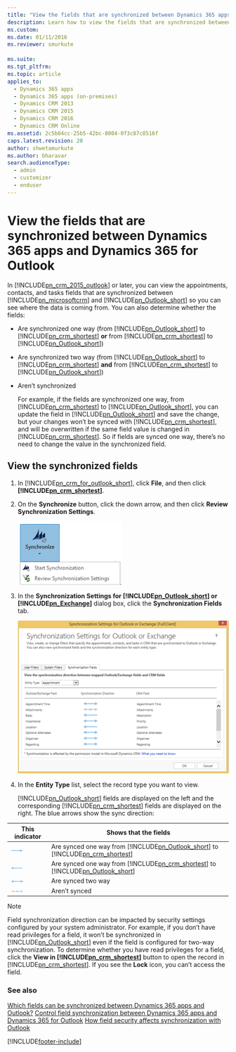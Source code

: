 ```yaml
---
title: "View the fields that are synchronized between Dynamics 365 apps and Dynamics 365 for Outlook | MicrosoftDocs"
description: Learn how to view the fields that are synchronized between Dynamics 365 apps and Dynamics 365 for Outlook.
ms.custom: 
ms.date: 01/11/2016
ms.reviewer: smurkute 

ms.suite: 
ms.tgt_pltfrm: 
ms.topic: article
applies_to: 
  - Dynamics 365 apps 
  - Dynamics 365 apps (on-premises)
  - Dynamics CRM 2013
  - Dynamics CRM 2015
  - Dynamics CRM 2016
  - Dynamics CRM Online
ms.assetid: 2c5b04cc-25b5-42bc-8004-0f3c87c8516f
caps.latest.revision: 20
author: shwetamurkute
ms.author: bharavar
search.audienceType: 
  - admin
  - customizer
  - enduser
---
```

# View the fields that are synchronized between Dynamics 365 apps and Dynamics 365 for Outlook
In [!INCLUDE[pn_crm_2015_outlook](../../includes/pn-crm-2015-outlook.md)] or later, you can view the appointments, contacts, and tasks fields that are synchronized between [!INCLUDE[pn_microsoftcrm](../../includes/pn-microsoftcrm.md)] and [!INCLUDE[pn_Outlook_short](../../includes/pn-outlook-short.md)] so you can see where the data is coming from. You can also determine whether the fields:  

- Are synchronized one way (from [!INCLUDE[pn_Outlook_short](../../includes/pn-outlook-short.md)] to [!INCLUDE[pn_crm_shortest](../../includes/pn-crm-shortest.md)] **or** from [!INCLUDE[pn_crm_shortest](../../includes/pn-crm-shortest.md)] to [!INCLUDE[pn_Outlook_short](../../includes/pn-outlook-short.md)])  

- Are synchronized two way (from [!INCLUDE[pn_Outlook_short](../../includes/pn-outlook-short.md)] to [!INCLUDE[pn_crm_shortest](../../includes/pn-crm-shortest.md)] **and** from [!INCLUDE[pn_crm_shortest](../../includes/pn-crm-shortest.md)] to [!INCLUDE[pn_Outlook_short](../../includes/pn-outlook-short.md)])  

- Aren’t synchronized  

  For example, if the fields are synchronized one way, from [!INCLUDE[pn_crm_shortest](../../includes/pn-crm-shortest.md)] to [!INCLUDE[pn_Outlook_short](../../includes/pn-outlook-short.md)], you can update the field in [!INCLUDE[pn_Outlook_short](../../includes/pn-outlook-short.md)] and save the change, but your changes won’t be synced with [!INCLUDE[pn_crm_shortest](../../includes/pn-crm-shortest.md)], and will be overwritten if the same field value is changed in [!INCLUDE[pn_crm_shortest](../../includes/pn-crm-shortest.md)]. So if fields are synced one way, there’s no need to change the value in the synchronized field.  

## View the synchronized fields  

1. In [!INCLUDE[pn_crm_for_outlook_short](../../includes/pn-crm-for-outlook-short.md)], click **File**, and then click **[!INCLUDE[pn_crm_shortest](../../includes/pn-crm-shortest.md)]**.  

2. On the **Synchronize** button, click the down arrow, and then click **Review Synchronization Settings**.  

    ![Synchronize Filters button.](../media/synchronize-filters-button.png "Synchronize Filters button")  

3. In the **Synchronization Settings for [!INCLUDE[pn_Outlook_short](../../includes/pn-outlook-short.md)] or [!INCLUDE[pn_Exchange](../../includes/pn-exchange.md)]** dialog box, click the **Synchronization Fields** tab.  

    ![Field-level Sync tab in Dynamics 365 apps.](../media/field-level-sync-tab.png "Field-level Sync tab in Dynamics 365 apps")  

4. In the **Entity Type** list, select the record type you want to view.  

    [!INCLUDE[pn_Outlook_short](../../includes/pn-outlook-short.md)] fields are displayed on the left and the corresponding [!INCLUDE[pn_crm_shortest](../../includes/pn-crm-shortest.md)] fields are displayed on the right. The blue arrows show the sync direction:  


  |      This indicator        |        Shows that the fields     |
  |--------|------|
  | ![One-way sync arrow (right) in Dynamics 365 apps](../media/one-way-sync-arrow-right.png "One-way sync arrow (right) in Dynamics 365 apps") | Are synced one way from [!INCLUDE[pn_Outlook_short](../../includes/pn-outlook-short.md)] to [!INCLUDE[pn_crm_shortest](../../includes/pn-crm-shortest.md)] |
  |  ![One-way sync arrow (left) in Dynamics 365 apps](../media/one-way-sync-arrow-left.png "One-way sync arrow (left) in Dynamics 365 apps")   | Are synced one way from [!INCLUDE[pn_crm_shortest](../../includes/pn-crm-shortest.md)] to [!INCLUDE[pn_Outlook_short](../../includes/pn-outlook-short.md)] |
  |            ![Two-way sync arrow in Dynamics 365 apps.](../media/two-way-sync-arrow.png "Two-way sync arrow in Dynamics 365 apps")            |                                                                     Are synced two way                                                                     |
  |       ![No synchronization arrow for Dynamics 365 apps.](../media/no-sync-arrow.png "No synchronization arrow for Dynamics 365 apps")        |                                                                       Aren’t synced                                                                        |

   > [!NOTE]
   >  Field synchronization direction can be impacted by security settings configured by your system administrator. For example, if you don’t have read privileges for a field, it won’t be synchronized in [!INCLUDE[pn_Outlook_short](../../includes/pn-outlook-short.md)] even if the field is configured for two-way synchronization. To determine whether you have read privileges for a field, click the **View in [!INCLUDE[pn_crm_shortest](../../includes/pn-crm-shortest.md)]** button to open the record in [!INCLUDE[pn_crm_shortest](../../includes/pn-crm-shortest.md)]. If you see the **Lock** icon, you can’t access the field.  

### See also  
 [Which fields can be synchronized between Dynamics 365 apps and Outlook?](../admin-guide/which-fields-synchronized.md)
 [Control field synchronization between Dynamics 365 apps and Dynamics 365 for Outlook](../admin-guide/control-field-synchronization.md)
 [How field security affects synchronization with Outlook](/power-platform/admin/how-field-security-affects-synchronization-between-outlook)


[!INCLUDE[footer-include](../../includes/footer-banner.md)]
